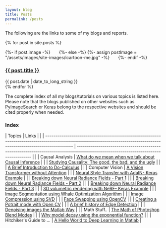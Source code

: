 ```yaml
---
layout: blog
title: Posts
permalink: /posts
---
```

The following are the links to some of my blogs and reports.

{% for post in site.posts %}
<div class="blog-roll-posts">
  <article>
      {%- if post.image -%}
          <img src="{{- post.image | relative_url -}}" alt="" class="blog-roll-image" style="padding-right: 20px;">
        {%- else -%}
          {%- assign postImage = "/assets/images/site-images/icartoon-me.jpg" -%}
          <img src="{{- postImage | relative_url -}}" alt="" class="blog-roll-image" style="padding-right: 20px;">
        {%- endif -%}
    <h3>
      <a href="{{ post.url }}">
        {{ post.title }}
      </a>
    </h3>
    <time datetime="{{ post.date | date: "%Y-%m-%d" }}">{{ post.date | date_to_long_string }}</time>
  </article>
  </div>
{% endfor %}


The complete index of all my blogs/tutorials on various topics is listed here. Please note that the blogs published on other websites such as [PyImageSearch](https://www.pyimagesearch.com/) or [Keras](https://keras.io/examples/) belong to the respective websites and should be cited properly when needed.

### Index

| Topics                                                                                                                                                                     | Links                                                                                                                                 |  |
| -------------------------------------------------------------------------------------------------------------------------------------------------------------------------- | ------------------------------------------------------------------------------------------------------------------------------------- |  |
| Causal Analysis                                                                                                                                                            | [What do we mean when we talk about Causal Inference](https://ritwikraha.github.io/causal-blog-1)                                     |  |
| [Studying Causality: The good, the bad, and the ugly](https://ritwikraha.github.io/causal-blog-2)                                                                          |                                                                                                                                       |
| [A Brief Introduction to Do-Calculus](https://ritwikraha.github.io/causal-blog-3)                                                                                          |                                                                                                                                       |
| Computer Vision                                                                                                                                                            | [A Vision Transformer without Attention](https://keras.io/examples/vision/shiftvit/)                                                  |  |
| [Neural Style Transfer with AdaIN- Keras Example](https://keras.io/examples/generative/adain/)                                                                             |                                                                                                                                       |
| [Breaking down Neural Radiance Fields - Part 1](https://www.pyimagesearch.com/2021/11/10/computer-graphics-and-deep-learning-with-nerf-using-tensorflow-and-keras-part-1/) |                                                                                                                                       |
| [Breaking down Neural Radiance Fields - Part 2](https://www.pyimagesearch.com/2021/11/17/computer-graphics-and-deep-learning-with-nerf-using-tensorflow-and-keras-part-2/) |                                                                                                                                       |
| [Breaking down Neural Radiance Fields - Part 3](https://www.pyimagesearch.com/2021/11/24/computer-graphics-and-deep-learning-with-nerf-using-tensorflow-and-keras-part-3/) |                                                                                                                                       |
| [3D volumetric rendering with NeRF- Keras Example](https://keras.io/examples/vision/nerf/)                                                                                 |                                                                                                                                       |
| [Image Segmentation using Whale Optimization Algorithm](https://nbviewer.jupyter.org/gist/ritwikraha/e02e9b04b19bc582776464062c449a2a)                                     |                                                                                                                                       |
| [Image Compression using SVD](https://nbviewer.jupyter.org/gist/ritwikraha/b10fe117a4f0c816fec69f99f1061f87)                                                               |                                                                                                                                       |
| [Face Swapping using OpenCV](https://nbviewer.jupyter.org/gist/ritwikraha/ee9730284a33935317d78d9205304f0f)                                                                |                                                                                                                                       |
| [Creating a Potrait mode with Open CV](https://medium.com/@ritwikraha.nsec/creating-a-portrait-mode-with-opencv-60379bb295f0)                                              |                                                                                                                                       |
| [A brief history of Edge Detection](https://medium.com/@ritwikraha.nsec/a-brief-history-of-edge-detection-b2008f2ff3c4)                                                    |                                                                                                                                       |
| [Denoising images the Matlab Way](https://medium.com/@ritwikraha.nsec/denoising-images-the-matlab-way-5b2de6ae5efe)                                                        |                                                                                                                                       |
| Math Stuff..                                                                                                                                                               | [The Math of Photoshop Blend Modes](https://ritwikraha.github.io/math-of-photoshop-blend-modes)                                       |  |
| [Why model decay using the exponential function?](https://ritwikraha.github.io/why-exponential-decay)                                                                      |                                                                                                                                       |
| Hitchiker's Guide to ...                                                                                                                                                   | [A Hello World to Deep Learning in Matlab](https://medium.com/@ritwikraha.nsec/a-hello-world-to-deep-learning-in-matlab-20f0f87acfa9) |
